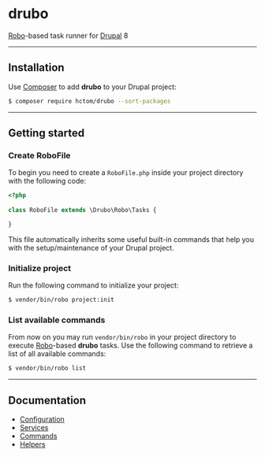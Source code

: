 # drubo

[Robo][robo]-based task runner for [Drupal][drupal] 8

---

## Installation

Use [Composer][composer] to add **drubo** to your Drupal project: 

```sh
$ composer require hctom/drubo --sort-packages
```

---

## Getting started

### Create RoboFile

To begin you need to create a ```RoboFile.php``` inside your project directory 
with the following code:

```php
<?php
 
class RoboFile extends \Drubo\Robo\Tasks {

}
```

This file automatically inherits some useful built-in commands that help you 
with the setup/maintenance of your Drupal project.

### Initialize project

Run the following command to initialize your project:

```sh
$ vendor/bin/robo project:init
```

### List available commands

From now on you may run ```vendor/bin/robo``` in your project directory to 
execute [Robo][robo]-based **drubo** tasks. Use the following command to 
retrieve a list of all available commands:

```sh
$ vendor/bin/robo list
```

---

## Documentation

* [Configuration][toc.configuration]
* [Services][toc.services]
* [Commands][toc.commands]
* [Helpers][toc.helpers]

[composer]: https://getcomposer.org/
[drupal]: https://drupal.org/
[robo]: http://robo.li/
[toc.commands]: docs/commands.md
[toc.configuration]: docs/configuration.md
[toc.helpers]: docs/helpers.md
[toc.services]: docs/services.md
